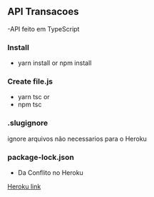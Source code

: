 ## API Transacoes

-API feito em TypeScript

### Install
- yarn install or npm install

### Create file.js
- yarn tsc 
or
- npm tsc 

### .slugignore
ignore arquivos não necessarios para o Heroku 

### package-lock.json
- Da Conflito no Heroku

[Heroku link](https://transacoesapi.herokuapp.com/)